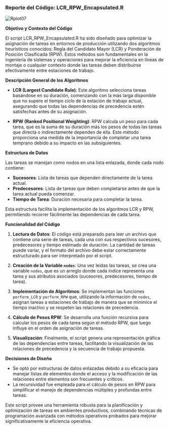 ### Reporte del Código: LCR_RPW_Encapsulated.R
![Rplot07](https://github.com/jchicatti/optimization/assets/56322123/db01faa2-2a4c-4653-8059-d287610340b6)

**Objetivo y Contexto del Código**

El script LCR_RPW_Encapsulated.R ha sido diseñado para optimizar la asignación de tareas en entornos de producción utilizando dos algoritmos heurísticos conocidos: Regla del Candidato Mayor (LCR) y Ponderación de Posición Clasificada (RPW). Estos métodos son fundamentales en la ingeniería de sistemas y operaciones para mejorar la eficiencia en líneas de montaje o cualquier contexto donde las tareas deben distribuirse efectivamente entre estaciones de trabajo.

**Descripción General de los Algoritmos**

- **LCR (Largest Candidate Rule)**: Este algoritmo selecciona tareas basándose en su duración, comenzando con la más larga disponible que no supere el tiempo ciclo de la estación de trabajo actual, asegurando que todas las dependencias de precedencia estén satisfechas antes de su asignación.
  
- **RPW (Ranked Positional Weighting)**: RPW calcula un peso para cada tarea, que es la suma de su duración más los pesos de todas las tareas que directa o indirectamente dependen de ella. Este método proporciona una medida de la importancia de completar una tarea temprano debido a su impacto en las subsiguientes.

**Estructura de Datos**

Las tareas se manejan como nodos en una lista enlazada, donde cada nodo contiene:
- **Sucesores**: Lista de tareas que dependen directamente de la tarea actual.
- **Predecesores**: Lista de tareas que deben completarse antes de que la tarea actual pueda comenzar.
- **Tiempo de Tarea**: Duración necesaria para completar la tarea.

Esta estructura facilita la implementación de los algoritmos LCR y RPW, permitiendo recorrer fácilmente las dependencias de cada tarea.

**Funcionalidad del Código**

1. **Lectura de Datos**: El código está preparado para leer un archivo que contiene una serie de tareas, cada una con sus respectivos sucesores, predecesores y tiempo estimado de duración. La cantidad de tareas puede variar, y el formato del archivo debe estar correctamente estructurado para ser interpretado por el script.

2. **Creación de la Variable `nodes`**: Una vez leídas las tareas, se crea una variable `nodes`, que es un arreglo donde cada índice representa una tarea y sus atributos asociados (sucesores, predecesores, tiempo de tarea).

3. **Implementación de Algoritmos**: Se implementan las funciones `perform_LCR` y `perform_RPW` que, utilizando la información de `nodes`, asignan tareas a estaciones de trabajo de manera que se minimice el tiempo inactivo y se respeten las relaciones de precedencia.

4. **Cálculo de Pesos RPW**: Se desarrolla una función recursiva para calcular los pesos de cada tarea según el método RPW, que luego influye en el orden de asignación de tareas.

5. **Visualización**: Finalmente, el script genera una representación gráfica de las dependencias entre tareas, facilitando la visualización de las relaciones de precedencia y la secuencia de trabajo propuesta.

**Decisiones de Diseño**

- Se optó por estructuras de datos enlazadas debido a su eficacia para manejar listas de elementos donde el acceso y la modificación de las relaciones entre elementos son frecuentes y críticos.
- La recursividad fue empleada para el cálculo de pesos en RPW para simplificar el manejo de dependencias múltiples y profundas entre tareas.

Este script provee una herramienta robusta para la planificación y optimización de tareas en ambientes productivos, combinando técnicas de programación avanzada con métodos operativos probados para mejorar significativamente la eficiencia operativa.
